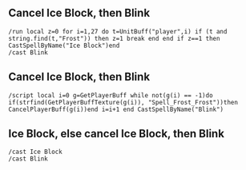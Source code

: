 ## Cancel Ice Block, then Blink
```
/run local z=0 for i=1,27 do t=UnitBuff("player",i) if (t and string.find(t,"Frost")) then z=1 break end end if z==1 then CastSpellByName("Ice Block")end
/cast Blink
```
 

## Cancel Ice Block, then Blink
```
/script local i=0 g=GetPlayerBuff while not(g(i) == -1)do if(strfind(GetPlayerBuffTexture(g(i)), "Spell_Frost_Frost"))then CancelPlayerBuff(g(i))end i=i+1 end CastSpellByName("Blink")
```
 

## Ice Block, else cancel Ice Block, then Blink
```
/cast Ice Block
/cast Blink
```